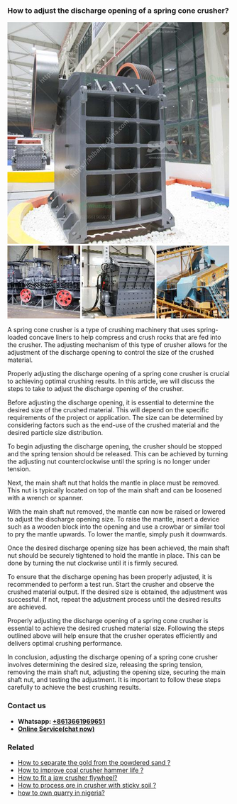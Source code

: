 <h3>How to adjust the discharge opening of a spring cone crusher?</h3><img src='1701745067.jpg' alt=''><p>A spring cone crusher is a type of crushing machinery that uses spring-loaded concave liners to help compress and crush rocks that are fed into the crusher. The adjusting mechanism of this type of crusher allows for the adjustment of the discharge opening to control the size of the crushed material.</p><p>Properly adjusting the discharge opening of a spring cone crusher is crucial to achieving optimal crushing results. In this article, we will discuss the steps to take to adjust the discharge opening of the crusher.</p><p>Before adjusting the discharge opening, it is essential to determine the desired size of the crushed material. This will depend on the specific requirements of the project or application. The size can be determined by considering factors such as the end-use of the crushed material and the desired particle size distribution.</p><p>To begin adjusting the discharge opening, the crusher should be stopped and the spring tension should be released. This can be achieved by turning the adjusting nut counterclockwise until the spring is no longer under tension.</p><p>Next, the main shaft nut that holds the mantle in place must be removed. This nut is typically located on top of the main shaft and can be loosened with a wrench or spanner.</p><p>With the main shaft nut removed, the mantle can now be raised or lowered to adjust the discharge opening size. To raise the mantle, insert a device such as a wooden block into the opening and use a crowbar or similar tool to pry the mantle upwards. To lower the mantle, simply push it downwards.</p><p>Once the desired discharge opening size has been achieved, the main shaft nut should be securely tightened to hold the mantle in place. This can be done by turning the nut clockwise until it is firmly secured.</p><p>To ensure that the discharge opening has been properly adjusted, it is recommended to perform a test run. Start the crusher and observe the crushed material output. If the desired size is obtained, the adjustment was successful. If not, repeat the adjustment process until the desired results are achieved.</p><p>Properly adjusting the discharge opening of a spring cone crusher is essential to achieve the desired crushed material size. Following the steps outlined above will help ensure that the crusher operates efficiently and delivers optimal crushing performance.</p><p>In conclusion, adjusting the discharge opening of a spring cone crusher involves determining the desired size, releasing the spring tension, removing the main shaft nut, adjusting the opening size, securing the main shaft nut, and testing the adjustment. It is important to follow these steps carefully to achieve the best crushing results.</p><h3>Contact us</h3><ul><li><strong>Whatsapp:&nbsp;<a href="https://wa.me/8613661969651">+8613661969651</a></strong></li><li><a href="https://swt.shibang-china.com/?git&amp;zhl&amp;How to adjust the discharge opening of a spring cone crusher"><strong>Online Service(chat now)</strong></a></li></ul><h3>Related</h3><ul><li><a href='How to separate the gold from the powdered sand .md'>How to separate the gold from the powdered sand ?</a></li><li><a href='How to improve coal crusher hammer life .md'>How to improve coal crusher hammer life ?</a></li><li><a href='How to fit a jaw crusher flywheel.md'>How to fit a jaw crusher flywheel?</a></li><li><a href='How to process ore in crusher with sticky soil .md'>How to process ore in crusher with sticky soil ?</a></li><li><a href='how to own quarry in nigeria.md'>how to own quarry in nigeria?</a></li></ul>